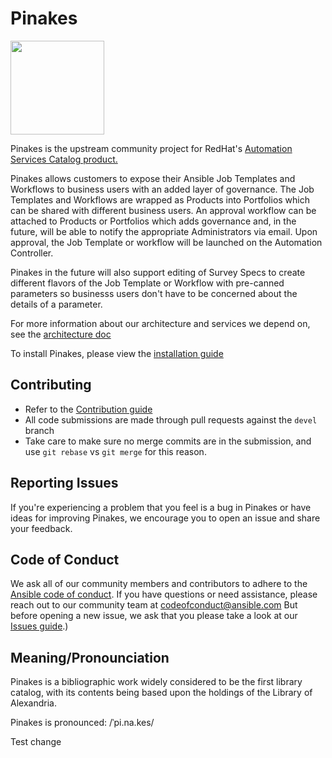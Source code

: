 # Pinakes
<img src="./docs/Map_symbol_museum.png" width="150">

Pinakes is the upstream community project for RedHat's [Automation Services Catalog product.](https://www.ansible.com/products/automation-services-catalog?hsLang=en-us)

Pinakes allows customers to expose their Ansible Job Templates and Workflows to business users with an added layer of governance. The Job Templates and Workflows are wrapped as Products into Portfolios which can be shared with different business users. An approval workflow can be attached to Products or Portfolios which adds governance and, in the future, will be able to notify the appropriate Administrators via email. Upon approval, the Job Template or workflow will be launched on the Automation Controller.

Pinakes in the future will also support editing of Survey Specs to create different flavors of the Job Template or Workflow with pre-canned parameters so businesss users don't have to be concerned about the details of a parameter.

For more information about our architecture and services we depend on, see the [architecture doc](./docs/ARCHITECTURE.md)

To install Pinakes, please view the [installation guide](./INSTALL.md)


Contributing
------------

- Refer to the [Contribution guide](./docs/CONTRIBUTING.md)
- All code submissions are made through pull requests against the `devel` branch
- Take care to make sure no merge commits are in the submission, and use `git rebase` vs `git merge` for this reason.


Reporting Issues
----------------

If you're experiencing a problem that you feel is a bug in Pinakes or have ideas for improving Pinakes, we encourage you to open an issue and share your feedback.


Code of Conduct
---------------

We ask all of our community members and contributors to adhere to the [Ansible code of conduct](http://docs.ansible.com/ansible/latest/community/code_of_conduct.html). If you have questions or need assistance, please reach out to our community team at [codeofconduct@ansible.com](mailto:codeofconduct@ansible.com) But before opening a new issue, we ask that you please take a look at our [Issues guide](./ISSUES.md).)


Meaning/Pronounciation
----------------------

Pinakes is a bibliographic work widely considered to be the first library catalog, with its contents being based upon the holdings of the Library of Alexandria.

Pinakes is pronounced: /ˈpi.na.kes/

Test change
